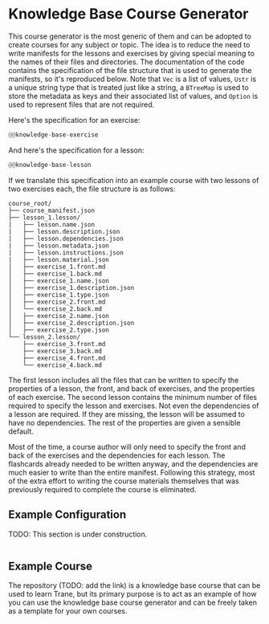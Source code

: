 # Knowledge Base Course Generator

This course generator is the most generic of them and can be adopted to create courses for any
subject or topic. The idea is to reduce the need to write manifests for the lessons and exercises by
giving special meaning to the names of their files and directories. The documentation of the code
contains the specification of the file structure that is used to generate the manifests, so it's
reproduced below. Note that `Vec` is a list of values, `Ustr` is a unique string type that is
treated just like a string, a `BTreeMap` is used to store the metadata as keys and their associated
list of values, and `Option` is used to represent files that are not required.

Here's the specification for an exercise:
```rust
@@knowledge-base-exercise
```

And here's the specification for a lesson:
```rust
@@knowledge-base-lesson
```

If we translate this specification into an example course with two lessons of two exercises each,
the file structure is as follows:

```text
course_root/
├── course_manifest.json
├── lesson_1.lesson/
|   ├── lesson.name.json
|   ├── lesson.description.json
|   ├── lesson.dependencies.json
|   ├── lesson.metadata.json
|   ├── lesson.instructions.json
|   ├── lesson.material.json
│   ├── exercise_1.front.md
│   ├── exercise_1.back.md
│   ├── exercise_1.name.json
│   ├── exercise_1.description.json
│   ├── exercise_1.type.json
│   ├── exercise_2.front.md
│   └── exercise_2.back.md
│   ├── exercise_2.name.json
│   ├── exercise_2.description.json
│   ├── exercise_2.type.json
└── lesson_2.lesson/
    ├── exercise_3.front.md
    ├── exercise_3.back.md
    ├── exercise_4.front.md
    └── exercise_4.back.md
```

The first lesson includes all the files that can be written to specify the properties of a lesson,
the front, and back of exercises, and the properties of each exercise. The second lesson contains
the minimum number of files required to specify the lesson and exercises. Not even the dependencies
of a lesson are required. If they are missing, the lesson will be assumed to have no dependencies.
The rest of the properties are given a sensible default.

Most of the time, a course author will only need to specify the front and back of the exercises and
the dependencies for each lesson. The flashcards already needed to be written anyway, and the
dependencies are much easier to write than the entire manifest. Following this strategy, most of the
extra effort to writing the course materials themselves that was previously required to complete the
course is eliminated.

## Example Configuration

TODO: This section is under construction.

```json
```

## Example Course

The repository (TODO: add the link) is a knowledge base course that can be used to learn Trane, but
its primary purpose is to act as an example of how you can use the knowledge base course generator
and can be freely taken as a template for your own courses.
